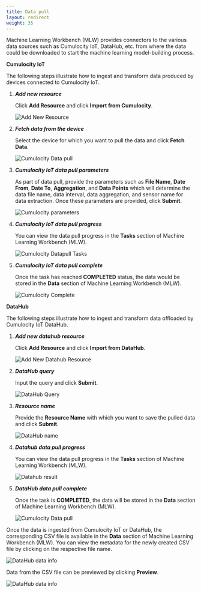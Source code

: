 ```yaml
---
title: Data pull
layout: redirect
weight: 35
---
```


Machine Learning Workbench (MLW) provides connectors to the various data sources such as Cumulocity IoT, DataHub, etc. from where the data could be downloaded to start the machine learning model-building process.

**Cumulocity IoT**

The following steps illustrate how to ingest and transform data produced by devices connected to Cumulocity IoT.

1. ***Add new resource***

    Click **Add Resource** and click **Import from Cumulocity**.

    ![Add New Resource](/images/zementis/mlw-app-resource-c8y.png)


1. ***Fetch data from the device***

    Select the device for which you want to pull the data and click **Fetch Data**.

    ![Cumulocity Data pull](/images/zementis/mlw-app-datapull-c8y.png)


1. ***Cumulocity IoT data pull parameters***

    As part of data pull, provide the parameters such as **File Name**, **Date From**, **Date To**, **Aggregation**, and **Data Points** which will determine the data file name, data interval, data aggregation, and sensor name for data extraction. Once these parameters are provided, click **Submit**.

    ![Cumulocity parameters](/images/zementis/mlw-app-datapull-param.png)


1. ***Cumulocity IoT data pull progress***

    You can view the data pull progress in the **Tasks** section of Machine Learning Workbench (MLW).

    ![Cumulocity Datapull Tasks](/images/zementis/mlw-app-datapull-tasks.png)


1. ***Cumulocity IoT data pull complete***

    Once the task has reached **COMPLETED** status, the data would be stored in the **Data** section of Machine Learning Workbench (MLW).

    ![Cumulocity Complete](/images/zementis/mlw-app-datapull-complete.png)


**DataHub**

The following steps illustrate how to ingest and transform data offloaded by Cumulocity IoT DataHub.

1. ***Add new datahub resource***

    Click **Add Resource** and click **Import from DataHub**.

    ![Add New Datahub Resource](/images/zementis/mlw-app-resource-dh.png)


1. ***DataHub query***

    Input the query and click **Submit**.

    ![DataHub Query](/images/zementis/mlw-app-dh-query.png)


1. ***Resource name***

    Provide the **Resource Name** with which you want to save the pulled data and click **Submit**.

    ![DataHub name](/images/zementis/mlw-app-dh-name.png)


1. ***Datahub data pull progress***

    You can view the data pull progress in the **Tasks** section of Machine Learning Workbench (MLW).

    ![Datahub result](/images/zementis/mlw-app-dh-result.png)


1. ***DataHub data pull complete***

    Once the task is **COMPLETED**, the data will be stored in the **Data** section of Machine Learning Workbench (MLW).

    ![Cumulocity Data pull](/images/zementis/mlw-app-dh-data.png)

Once the data is ingested from Cumulocity IoT or DataHub, the corresponding CSV file is available in the **Data** section of Machine Learning Workbench (MLW). You can view the metadata for the newly created CSV file by clicking on the respective file name.

![DataHub data info](/images/zementis/mlw-app-dh-datainfo.png)

Data from the CSV file can be previewed by clicking **Preview**.
 
![DataHub data info](/images/zementis/mlw-app-dh-datapreview.png)
